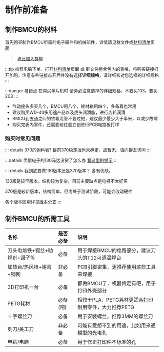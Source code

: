 # 制作前准备

## 制作BMCU的材料

首先购买制作BMCU所需的电子原件和机械部件，详情请见群文件或[材料清单](./list.md)页面

>[点此加入群聊](https://qm.qq.com/q/wYYZ1IeaSk)

:::tip
推荐电脑下单，打开[材料清单](./list.md)页面 或 群文件整合包内的表格，将购买链接打开加购，注意有些链接点开后并没有选择**详细规格**，请详细核对您选择的详细规格
:::

:::danger 易错点
在购买单片机时 请务必注意选择的详细规格，不要买103，要买203
:::

- 气动接头多买几个，BMCU用八个，耗材箱用四个，多备着也常用
- 建议购买WD-40多用途产品以及虎头润滑脂，进行齿轮润滑
- BMCU到五通之间的铁氟龙管不要过短，建议最少最少大于半米，以减少故障
- 购买完表内零件，还需要前往嘉立创进行PCB电路板打样

### 购买时常见问题

::: details 370的物料表?
目前370稳定版尚未确定，故暂无，请向群友询问
:::

:::details 优信电子的130马达没货了怎么办
[看这里的提示](./list.html#%E6%8C%A4%E5%87%BA%E7%BB%84%E4%BB%B6%E9%83%A8%E5%88%86-%E5%B7%B2%E4%B9%98%E5%9B%9B%E9%80%9A%E9%81%93)
:::

::: details 我到底要做130版本还是370版本？
各有优缺。

130版是较早版本，结构较为复杂，目前主要缺点是电机不太好买

370版是较新版本，结构简单，但尚处于测试阶段，可能会改动硬件

各个版本区别详见[版本分支](/doc/prepare/versions)
:::

## 制作BMCU的所需工具

| 名称                          | 是否必备 | 说明                                                |
| :---------------------------- | :------- | :-------------------------------------------------- |
| 刀头电烙铁+锡丝+助焊剂+镊子等 | 必备     | 用于焊接BMCU的电路部分，建议刀头的T12可调温焊台     |
| 加热台/热风枪+锡膏+钢网       | 非必备   | PCB引脚密集，更推荐使用这些工具来焊接               |
| 3D打印机一台                  | 必备     | 都做BMCU了，机器肯定有吧，用于打印外壳部分          |
| PETG耗材                      | 必备(吧) | 相较于PLA，PETG耗材更适合打印耐用零件，大力推荐PETG |
| 十字螺丝刀                    | 必备     | 用于安装螺丝，推荐3MM的螺丝刀                       |
| 刻刀/美工刀                   | 非必备   | 可能有意想不到的用途，比如用来通模型的光电孔        |
| 电钻/电磨                     | 必备     | 用于修正打印件不标准的孔                            |